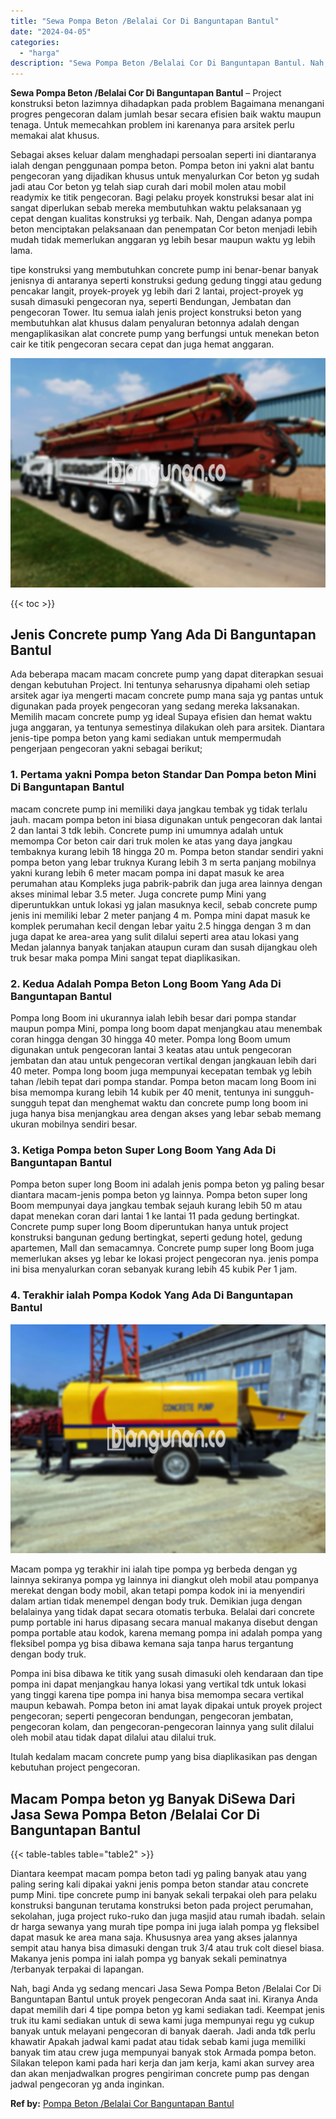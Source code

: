 ```yaml
---
title: "Sewa Pompa Beton /Belalai Cor Di Banguntapan Bantul"
date: "2024-04-05"
categories: 
  - "harga"
description: "Sewa Pompa Beton /Belalai Cor Di Banguntapan Bantul. Nah, bagi Anda yg sedang mencari Jasa Sewa Pompa Beton /Belalai Cor Di Banguntapan Bantul untuk proyek p..."
---
```


**Sewa Pompa Beton /Belalai Cor Di Banguntapan Bantul** – Project konstruksi beton lazimnya dihadapkan pada problem Bagaimana menangani progres pengecoran dalam jumlah besar secara efisien baik waktu maupun tenaga. Untuk memecahkan problem ini karenanya para arsitek perlu memakai alat khusus.

Sebagai akses keluar dalam menghadapi persoalan seperti ini diantaranya ialah dengan penggunaan pompa beton. Pompa beton ini yakni alat bantu pengecoran yang dijadikan khusus untuk menyalurkan Cor beton yg sudah jadi atau Cor beton yg telah siap curah dari mobil molen atau mobil readymix ke titik pengecoran. Bagi pelaku proyek konstruksi besar alat ini sangat diperlukan sebab mereka membutuhkan waktu pelaksanaan yg cepat dengan kualitas konstruksi yg terbaik. Nah, Dengan adanya pompa beton menciptakan pelaksanaan dan penempatan Cor beton menjadi lebih mudah tidak memerlukan anggaran yg lebih besar maupun waktu yg lebih lama.

tipe konstruksi yang membutuhkan concrete pump ini benar-benar banyak jenisnya di antaranya seperti konstruksi gedung gedung tinggi atau gedung pencakar langit, proyek-proyek yg lebih dari 2 lantai, project-proyek yg susah dimasuki pengecoran nya, seperti Bendungan, Jembatan dan pengecoran Tower. Itu semua ialah jenis project konstruksi beton yang membutuhkan alat khusus dalam penyaluran betonnya adalah dengan mengaplikasikan alat concrete pump yang berfungsi untuk menekan beton cair ke titik pengecoran secara cepat dan juga hemat anggaran.

![Sewa Pompa Beton /Belalai Cor Di Banguntapan Bantul](/images/sewa-concrete-pump-18.png)

{{< toc >}}

## Jenis Concrete pump Yang Ada Di Banguntapan Bantul

Ada beberapa macam macam concrete pump yang dapat diterapkan sesuai dengan kebutuhan Project. Ini tentunya seharusnya dipahami oleh setiap arsitek agar iya mengerti macam concrete pump mana saja yg pantas untuk digunakan pada proyek pengecoran yang sedang mereka laksanakan. Memilih macam concrete pump yg ideal Supaya efisien dan hemat waktu juga anggaran, ya tentunya semestinya dilakukan oleh para arsitek. Diantara jenis-tipe pompa beton yang kami sediakan untuk mempermudah pengerjaan pengecoran yakni sebagai berikut;

### 1\. Pertama yakni Pompa beton Standar Dan Pompa beton Mini Di Banguntapan Bantul

macam concrete pump ini memiliki daya jangkau tembak yg tidak terlalu jauh. macam pompa beton ini biasa digunakan untuk pengecoran dak lantai 2 dan lantai 3 tdk lebih. Concrete pump ini umumnya adalah untuk memompa Cor beton cair dari truk molen ke atas yang daya jangkau tembaknya kurang lebih 18 hingga 20 m. Pompa beton standar sendiri yakni pompa beton yang lebar truknya Kurang lebih 3 m serta panjang mobilnya yakni kurang lebih 6 meter macam pompa ini dapat masuk ke area perumahan atau Kompleks juga pabrik-pabrik dan juga area lainnya dengan akses minimal lebar 3.5 meter. Juga concrete pump Mini yang diperuntukkan untuk lokasi yg jalan masuknya kecil, sebab concrete pump jenis ini memiliki lebar 2 meter panjang 4 m. Pompa mini dapat masuk ke komplek perumahan kecil dengan lebar yaitu 2.5 hingga dengan 3 m dan juga dapat ke area-area yang sulit dilalui seperti area atau lokasi yang Medan jalannya banyak tanjakan ataupun curam dan susah dijangkau oleh truk besar maka pompa Mini sangat tepat diaplikasikan.

### 2\. Kedua Adalah Pompa Beton Long Boom Yang Ada Di Banguntapan Bantul

Pompa long Boom ini ukurannya ialah lebih besar dari pompa standar maupun pompa Mini, pompa long boom dapat menjangkau atau menembak coran hingga dengan 30 hingga 40 meter. Pompa long Boom umum digunakan untuk pengecoran lantai 3 keatas atau untuk pengecoran jembatan dan atau untuk pengecoran vertikal dengan jangkauan lebih dari 40 meter. Pompa long boom juga mempunyai kecepatan tembak yg lebih tahan /lebih tepat dari pompa standar. Pompa beton macam long Boom ini bisa memompa kurang lebih 14 kubik per 40 menit, tentunya ini sungguh-sungguh tepat dan menghemat waktu dan concrete pump long boom ini juga hanya bisa menjangkau area dengan akses yang lebar sebab memang ukuran mobilnya sendiri besar.

### 3\. Ketiga Pompa beton Super Long Boom Yang Ada Di Banguntapan Bantul

Pompa beton super long Boom ini adalah jenis pompa beton yg paling besar diantara macam-jenis pompa beton yg lainnya. Pompa beton super long Boom mempunyai daya jangkau tembak sejauh kurang lebih 50 m atau dapat menekan coran dari lantai 1 ke lantai 11 pada gedung bertingkat. Concrete pump super long Boom diperuntukan hanya untuk project konstruksi bangunan gedung bertingkat, seperti gedung hotel, gedung apartemen, Mall dan semacamnya. Concrete pump super long Boom juga memerlukan akses yg lebar ke lokasi project pengecoran nya. jenis pompa ini bisa menyalurkan coran sebanyak kurang lebih 45 kubik Per 1 jam.

### 4\. Terakhir ialah Pompa Kodok Yang Ada Di Banguntapan Bantul

![Sewa Pompa Beton /Belalai Cor Di Banguntapan Bantul](/images/sewa-concrete-pump-09.png)

Macam pompa yg terakhir ini ialah tipe pompa yg berbeda dengan yg lainnya sekiranya pompa yg lainnya ini diangkut oleh mobil atau pompanya merekat dengan body mobil, akan tetapi pompa kodok ini ia menyendiri dalam artian tidak menempel dengan body truk. Demikian juga dengan belalainya yang tidak dapat secara otomatis terbuka. Belalai dari concrete pump portable ini harus dipasang secara manual makanya disebut dengan pompa portable atau kodok, karena memang pompa ini adalah pompa yang fleksibel pompa yg bisa dibawa kemana saja tanpa harus tergantung dengan body truk.

Pompa ini bisa dibawa ke titik yang susah dimasuki oleh kendaraan dan tipe pompa ini dapat menjangkau hanya lokasi yang vertikal tdk untuk lokasi yang tinggi karena tipe pompa ini hanya bisa memompa secara vertikal maupun kebawah. Pompa beton ini amat layak dipakai untuk proyek project pengecoran; seperti pengecoran bendungan, pengecoran jembatan, pengecoran kolam, dan pengecoran-pengecoran lainnya yang sulit dilalui oleh mobil atau tidak dapat dilalui atau dilalui truk.

Itulah kedalam macam concrete pump yang bisa diaplikasikan pas dengan kebutuhan project pengecoran.

## Macam Pompa beton yg Banyak DiSewa Dari Jasa Sewa Pompa Beton /Belalai Cor Di Banguntapan Bantul

{{< table-tables table="table2" >}}

Diantara keempat macam pompa beton tadi yg paling banyak atau yang paling sering kali dipakai yakni jenis pompa beton standar atau concrete pump Mini. tipe concrete pump ini banyak sekali terpakai oleh para pelaku konstruksi bangunan terutama konstruksi beton pada project perumahan, sekolahan, juga project ruko-ruko dan juga masjid atau rumah ibadah. selain dr harga sewanya yang murah tipe pompa ini juga ialah pompa yg fleksibel dapat masuk ke area mana saja. Khususnya area yang akses jalannya sempit atau hanya bisa dimasuki dengan truk 3/4 atau truk colt diesel biasa. Makanya jenis pompa ini ialah pompa yg banyak sekali peminatnya /terbanyak terpakai di lapangan.

Nah, bagi Anda yg sedang mencari Jasa Sewa Pompa Beton /Belalai Cor Di Banguntapan Bantul untuk proyek pengecoran Anda saat ini. Kiranya Anda dapat memilih dari 4 tipe pompa beton yg kami sediakan tadi. Keempat jenis truk itu kami sediakan untuk di sewa kami juga mempunyai regu yg cukup banyak untuk melayani pengecoran di banyak daerah. Jadi anda tdk perlu khawatir Apakah jadwal kami padat atau tidak sebab kami juga memiliki banyak tim atau crew juga mempunyai banyak stok Armada pompa beton. Silakan telepon kami pada hari kerja dan jam kerja, kami akan survey area dan akan menjadwalkan progres pengiriman concrete pump pas dengan jadwal pengecoran yg anda inginkan.

**Ref by:** [Pompa Beton /Belalai Cor Banguntapan Bantul](https://id.wikipedia.org/wiki/Pompa)
